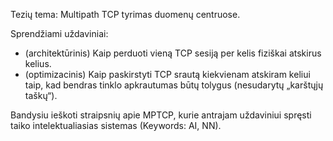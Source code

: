 Tezių tema: Multipath TCP tyrimas duomenų centruose.

Sprendžiami uždaviniai:
* (architektūrinis) Kaip perduoti vieną TCP sesiją per kelis fiziškai atskirus kelius.
* (optimizacinis) Kaip paskirstyti TCP srautą kiekvienam atskiram keliui taip, kad bendras tinklo apkrautumas būtų tolygus (nesudarytų „karštųjų taškų“).

Bandysiu ieškoti straipsnių apie MPTCP, kurie antrajam uždaviniui spręsti taiko intelektualiasias sistemas (Keywords: AI, NN).
